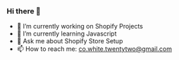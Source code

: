 ### Hi there 👋


- 🔭 I’m currently working on Shopify Projects
- 🌱 I’m currently learning Javascript
- 💬 Ask me about Shopify Store Setup
- 📫 How to reach me: co.white.twentytwo@gmail.com
